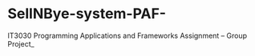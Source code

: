 ﻿# SellNBye-system-PAF-
IT3030
Programming Applications and Frameworks
Assignment – Group Project_ 

